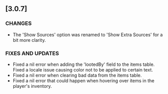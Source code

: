 ## [3.0.7]
### CHANGES
- The 'Show Sources' option was renamed to 'Show Extra Sources' for a bit more clarity.

### FIXES AND UPDATES
- Fixed a nil error when adding the 'lootedBy' field to the items table. Fixed a locale issue causing color not to be applied to certain text.
- Fixed a nil error when clearing bad data from the items table.
- Fixed a nil error that could happen when hovering over items in the player's inventory.